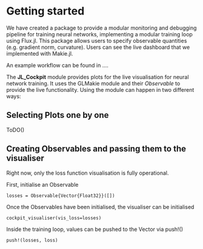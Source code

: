 # Getting started
We have created a package to provide a modular monitoring and debugging pipeline for training neural networks, implementing a modular training loop using Flux.jl.
This package allows users to specify observable quantities (e.g. gradient norm, curvature).
Users can see the live dashboard that we implemented with Makie.jl.

An example workflow can be found in ....

The **JL_Cockpit** module provides plots for the live visualisation for neural network training. It uses the GLMakie module and their *Observable* to provide the live functionality. Using the module can happen in two different ways:

## Selecting Plots one by one
ToDO()

## Creating Observables and passing them to the visualiser
Right now, only the loss function visualisation is fully operational.

First, initialise an Observable

    losses = Observable{Vector{Float32}}([])

Once the Observables have been initialised, the visualiser can be initialised

    cockpit_visualiser(vis_loss=losses)

Inside the training loop, values can be pushed to the Vector via push!()

    push!(losses, loss)

